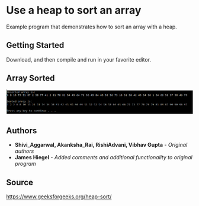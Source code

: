 # Use a heap to sort an array

Example program that demonstrates how to sort an array with a heap.

## Getting Started

Download, and then compile and run in your favorite editor.

## Array Sorted
![Array Sorted](https://github.com/JamesHiegel/CSharp_Portfolio/blob/master/HeapSort/img/running.PNG)

## Authors

* **Shivi_Aggarwal, Akanksha_Rai, RishiAdvani, Vibhav Gupta** - *Original authors*
* **James Hiegel** - *Added comments and additional functionality to original program*

## Source

https://www.geeksforgeeks.org/heap-sort/